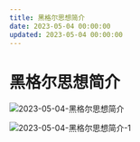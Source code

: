 ```yaml
---
title: 黑格尔思想简介
date: 2023-05-04 00:00:00
updated: 2023-05-04 00:00:00
---
```


# 黑格尔思想简介

![2023-05-04-黑格尔思想简介](assets/2023-05-04-黑格尔思想简介.png)

![2023-05-04-黑格尔思想简介-1](assets/2023-05-04-黑格尔思想简介-1.png)

